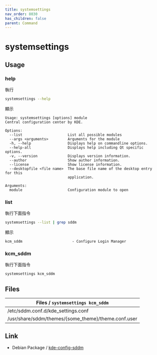 ```yaml
---
title: systemsettings
nav_order: 8030
has_children: false
parent: Command
---
```



# systemsettings


## Usage


### help

執行

``` sh
systemsettings --help
```

顯示

```
Usage: systemsettings [options] module
Central configuration center by KDE.

Options:
  --list                     List all possible modules
  --args <arguments>         Arguments for the module
  -h, --help                 Displays help on commandline options.
  --help-all                 Displays help including Qt specific options.
  -v, --version              Displays version information.
  --author                   Show author information.
  --license                  Show license information.
  --desktopfile <file name>  The base file name of the desktop entry for this
                             application.

Arguments:
  module                     Configuration module to open
```


### list

執行下面指令

``` sh
systemsettings --list | grep sddm
```

顯示

```
kcm_sddm                       - Configure Login Manager
```


### kcm_sddm

執行下面指令

``` sh
systemsettings kcm_sddm
```


## Files

| Files / `systemsettings kcm_sddm` |
| --- |
| /etc/sddm.conf.d/kde_settings.conf |
| /usr/share/sddm/themes/{some_theme}/theme.conf.user |


## Link

* Debian Package / [kde-config-sddm](https://samwhelp.github.io/note-about-sddm/read/package/debian/kde-config-sddm.html#applications)
